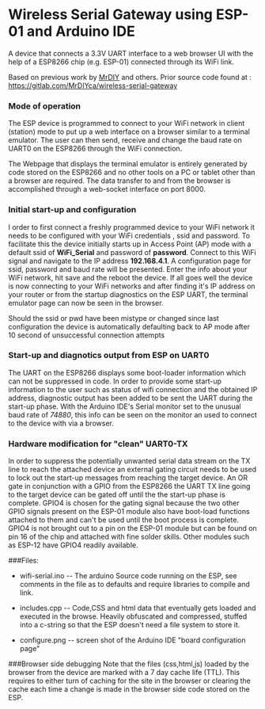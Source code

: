 # Wireless Serial Gateway using ESP-01 and Arduino IDE
A device that connects a 3.3V UART interface to a web browser UI with the help of a ESP8266 chip (e.g. ESP-01) connected through its WiFi link. 

Based on previous work by [MrDIY](https://mrdiy.ca) and others. Prior source code found at : 	https://gitlab.com/MrDIYca/wireless-serial-gateway

### Mode of operation 
The ESP device is programmed to connect to your WiFi network in client (station) mode to  put up a web interface on a browser similar to a terminal emulator. The user can then send, receive and change the baud rate on UART0 on the ESP8266  through the WiFi connection. 

 The Webpage that displays the terminal emulator is entirely generated by code stored on the ESP8266 and no other tools on a PC or tablet other than a browser are required. The data transfer to and  from the browser is accomplished through a web-socket interface on port 8000.

### Initial start-up and configuration
I order to first connect a freshly programmed device to your WiFi network it needs to be configured with your WiFi credentials , ssid and password. To facilitate this the device  initially starts up in Access Point (AP) mode with a default ssid of **WiFi_Serial** and password of **password**. Connect to this WiFi signal and navigate to the IP address **192.168.4.1**. A configuration page  for ssid, password and baud rate will be presented. Enter the info about your WiFi network, hit save and the reboot the device. If all goes well the device is now connecting to your WiFi networks and  after finding it's IP address on your router or from the startup diagnostics on the ESP UART, the terminal emulator page can now be seen in the browser.

Should the ssid or pwd have been mistype or changed since last configuration the device is automatically defaulting back to AP mode after 10 second of unsuccessful connection attempts   

### Start-up and diagnotics output from ESP on UART0
The UART on the ESP8266 displays some boot-loader information which can not be suppressed in code. In order to provide some start-up information to the user such as status of wifi connection and the obtained IP address, diagnostic output has been added to be sent the UART during the start-up phase. With the Arduino IDE's Serial monitor set to the unusual baud rate of *74880*, this info can be seen on the monitor an used to connect to the device with via a browser. 

### Hardware modification for "clean" UART0-TX 
In order to suppress the potentially unwanted serial data stream on the TX line to reach the attached device  an external gating circuit needs to be used to lock out the start-up messages from reaching the target device. An OR gate in conjunction with a GPIO from the ESP8266 the UART TX line going  to the target device can be gated off until the the start-up phase is complete. GPIO4 is chosen for the gating signal because the two other GPIO signals present on the ESP-01 module also have boot-load functions attached to them and can't be used until the boot process is complete.  GPIO4 is not brought out to a pin on the ESP-01 module but can be found on pin 16 of the chip and attached with fine solder skills. Other modules such as ESP-12 have GPIO4 readily available.

###Files:


- wifi-serial.ino -- The arduino Source code running on the ESP, see comments in the file as to defaults and require libraries to compile and link.


- includes.cpp 	-- Code,CSS and html data that eventually gets loaded and executed in the browse. Heavily obfuscated and compressed, stuffed into a c-string so that the ESP doesn't need a file system to store it.


- configure.png -- screen shot of the Arduino IDE "board configuration page"

###Browser side debugging 
Note that the files (css,html,js) loaded by the browser from the device are marked with a 7 day cache life (TTL). This requires to either turn of caching for the site in the browser or clearing the cache each time a change is made in the browser side code stored on the ESP. 

  
	
